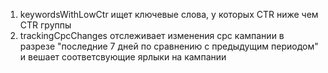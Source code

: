 1. keywordsWithLowCtr ищет ключевые слова, у которых CTR ниже чем CTR группы
2. trackingCpcChanges отслеживает изменения cpc кампании в разрезе "последние 7 дней по сравнению с предыдущим периодом" и вешает соответсвующие ярлыки на кампании
